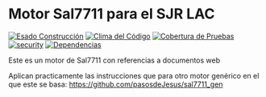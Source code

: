 # Motor Sal7711 para el SJR LAC 
[![Esado Construcción](https://api.travis-ci.org/pasosdeJesus/sal7711_web.svg?branch=master)](https://travis-ci.org/pasosdeJesus/sal7711_web) [![Clima del Código](https://codeclimate.com/github/pasosdeJesus/sal7711_web/badges/gpa.svg)](https://codeclimate.com/github/pasosdeJesus/sal7711_web) [![Cobertura de Pruebas](https://codeclimate.com/github/pasosdeJesus/sal7711_web/badges/coverage.svg)](https://codeclimate.com/github/pasosdeJesus/sal7711_web) [![security](https://hakiri.io/github/pasosdeJesus/sal7711_web/master.svg)](https://hakiri.io/github/pasosdeJesus/sal7711_web/master) [![Dependencias](https://gemnasium.com/pasosdeJesus/sal7711_web.svg)](https://gemnasium.com/pasosdeJesus/sal7711_web) 

Este es un motor de Sal7711 con referencias a documentos web

Aplican practicamente las instrucciones que para otro motor genérico en el que
este se basa:
	https://github.com/pasosdeJesus/sal7711_gen

